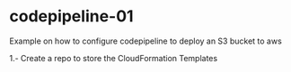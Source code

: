 # codepipeline-01
Example on how to configure codepipeline to deploy an S3 bucket to aws

1.- Create a repo to store the CloudFormation Templates
